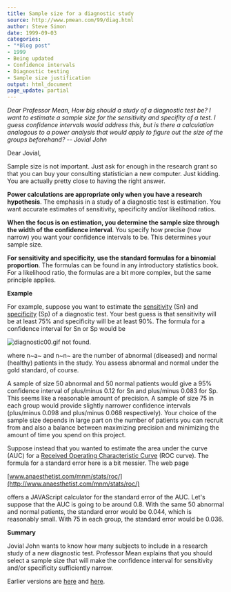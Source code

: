 ```yaml
---
title: Sample size for a diagnostic study
source: http://www.pmean.com/99/diag.html
author: Steve Simon
date: 1999-09-03
categories:
- "*Blog post"
- 1999
- Being updated
- Confidence intervals
- Diagnostic testing
- Sample size justification
output: html_document
page_update: partial
---
```


*Dear Professor Mean, How big should a study of a diagnostic test be? I want to estimate a sample size for the sensitivity and specifity of a test. I guess confidence intervals would address this, but is there a calculation analogous to a power analysis that would apply to figure out the size of the groups beforehand? -- Jovial John*

Dear Jovial,

Sample size is not important. Just ask for enough in the research grant so that you can buy your consulting statistician a new computer. Just kidding. You are actually pretty close to having the right answer.

**Power calculations are appropriate only when you have a research hypothesis**. The emphasis in a study of a diagnostic test is estimation. You want accurate estimates of sensitivity, specificity and/or likelihood ratios.

**When the focus is on estimation, you determine the sample size through the width of the confidence interval**. You specify how precise (how narrow) you want your confidence intervals to be. This determines your sample size.

**For sensitivity and specificity, use the standard formulas for a binomial proportion**. The formulas can be found in any introductory statistics book. For a likelihood ratio, the formulas are a bit more complex, but the same principle applies.

**Example**

For example, suppose you want to estimate the [sensitivity](../definitions/sensitivity.htm) (Sn) and [specificity](../definitions/specificity.htm) (Sp) of a diagnostic test. Your best guess is that sensitivity will be at least 75% and specificity will be at least 90%. The formula for a confidence interval for Sn or Sp would be

![diagnostic00.gif not found.](../../../web/images/99/diag01.png)

where n~a~ and n~n~ are the number of abnormal (diseased) and normal (healthy) patients in the study. You assess abnormal and normal under the gold standard, of course.

A sample of size 50 abnormal and 50 normal patients would give a 95% confidence interval of plus/minus 0.12 for Sn and plus/minus 0.083 for Sp. This seems like a reasonable amount of precision. A sample of size 75 in each group would provide slightly narrower confidence intervals (plus/minus 0.098 and plus/minus 0.068 respectively). Your choice of the sample size depends in large part on the number of patients you can recruit from and also a balance between maximizing precision and minimizing the amount of time you spend on this project.

Suppose instead that you wanted to estimate the area under the curve (AUC) for a [Received Operating Characteristic Curve](roc.html) (ROC curve). The formula for a standard error here is a bit messier. The web page

[www.anaesthetist.com/mnm/stats/roc/](http://www.anaesthetist.com/mnm/stats/roc/)

offers a JAVAScript calculator for the standard error of the AUC. Let's suppose that the AUC is going to be around 0.8. With the same 50 abnormal and normal patients, the standard error would be 0.044, which is reasonably small. With 75 in each group, the standard error would be 0.036.

**Summary**

Jovial John wants to know how many subjects to include in a research study of a new diagnostic test. Professor Mean explains that you should select a sample size that will make the confidence interval for sensitivity and/or specificity sufficiently narrow.

Earlier versions are [here][sim1] and [here][sim2].
 
[sim1]: http://www.pmean.com/99/diag.html
[sim2]: http://new.pmean.com/diagnostic-sample-size/
 
